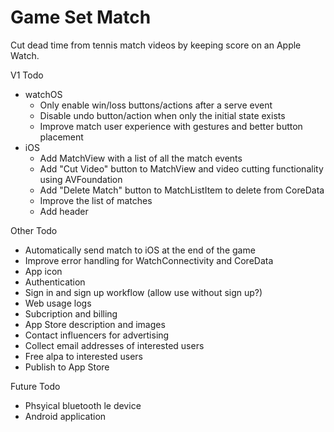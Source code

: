 # Game Set Match

Cut dead time from tennis match videos by keeping score on an Apple Watch.

V1 Todo
- watchOS
    - Only enable win/loss buttons/actions after a serve event
    - Disable undo button/action when only the initial state exists
    - Improve match user experience with gestures and better button placement
- iOS
    - Add MatchView with a list of all the match events
    - Add "Cut Video" button to MatchView and video cutting functionality using AVFoundation
    - Add "Delete Match" button to MatchListItem to delete from CoreData
    - Improve the list of matches
    - Add header

Other Todo
- Automatically send match to iOS at the end of the game
- Improve error handling for WatchConnectivity and CoreData
- App icon
- Authentication
- Sign in and sign up workflow (allow use without sign up?)
- Web usage logs
- Subcription and billing
- App Store description and images
- Contact influencers for advertising
- Collect email addresses of interested users
- Free alpa to interested users
- Publish to App Store

Future Todo
- Phsyical bluetooth le device
- Android application